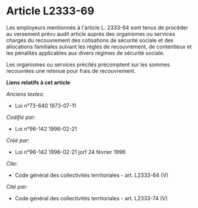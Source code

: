 # Article L2333-69

Les employeurs mentionnés à l'article L. 2333-64 sont tenus de procéder au versement prévu audit article auprès des
organismes ou services chargés du recouvrement des cotisations de sécurité sociale et des allocations familiales suivant les
règles de recouvrement, de contentieux et les pénalités applicables aux divers régimes de sécurité sociale. 

Les organismes ou services précités précomptent sur les sommes recouvrées une retenue pour frais de recouvrement.

**Liens relatifs à cet article**

_Anciens textes_:

  - Loi n°73-640 1973-07-11

_Codifié par_:

  - Loi n°96-142 1996-02-21

_Créé par_:

  - Loi n°96-142 1996-02-21 jorf 24 février 1996

_Cite_:

  - Code général des collectivités territoriales - art. L2333-64 (V)

_Cité par_:

  - Code général des collectivités territoriales - art. L2333-74 (V)
